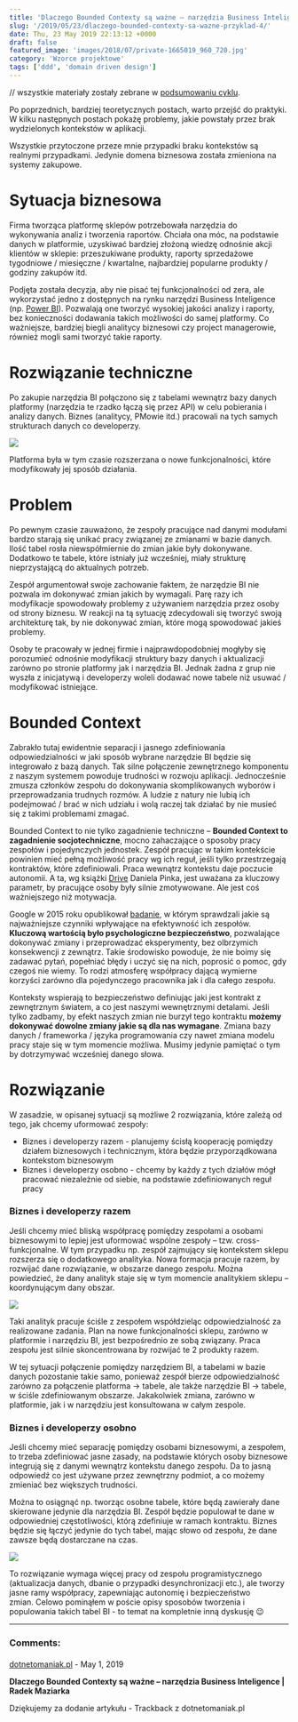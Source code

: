 ```yaml
---
title: 'Dlaczego Bounded Contexty są ważne – narzędzia Business Inteligence'
slug: '/2019/05/23/dlaczego-bounded-contexty-sa-wazne-przyklad-4/'
date: Thu, 23 May 2019 22:13:12 +0000
draft: false
featured_image: 'images/2018/07/private-1665019_960_720.jpg'
category: 'Wzorce projektowe'
tags: ['ddd', 'domain driven design']
---
```


 // wszystkie materiały zostały zebrane w [podsumowaniu cyklu](/2018/07/16/dlaczego-bounded-contexty-sa-wazne-podsumowanie/).

Po poprzednich, bardziej teoretycznych postach, warto przejść do praktyki. W kilku następnych postach pokażę problemy, jakie powstały przez brak wydzielonych kontekstów w aplikacji.

Wszystkie przytoczone przeze mnie przypadki braku kontekstów są realnymi przypadkami. Jedynie domena biznesowa została zmieniona na systemy zakupowe.

Sytuacja biznesowa
==================

Firma tworząca platformę sklepów potrzebowała narzędzia do wykonywania analiz i tworzenia raportów. Chciała ona móc, na podstawie danych w platformie, uzyskiwać bardziej złożoną wiedzę odnośnie akcji klientów w sklepie: przeszukiwane produkty, raporty sprzedażowe tygodniowe / miesięczne / kwartalne, najbardziej popularne produkty / godziny zakupów itd.

Podjęta została decyzja, aby nie pisać tej funkcjonalności od zera, ale wykorzystać jedno z dostępnych na rynku narzędzi Business Inteligence (np. [Power BI](https://powerbi.microsoft.com/en-us/)). Pozwalają one tworzyć wysokiej jakości analizy i raporty, bez konieczności dodawania takich możliwości do samej platformy. Co ważniejsze, bardziej biegli analitycy biznesowi czy project managerowie, również mogli sami tworzyć takie raporty.

Rozwiązanie techniczne
======================

Po zakupie narzędzia BI połączono się z tabelami wewnątrz bazy danych platformy (narzędzia te rzadko łączą się przez API) w celu pobierania i analizy danych. Biznes (analitycy, PMowie itd.) pracowali na tych samych strukturach danych co developerzy.

[![](https://radekmaziarka.pl/wp-content/uploads/2019/05/artykul-BC-zdjecie1.jpg)](https://radekmaziarka.pl/wp-content/uploads/2019/05/artykul-BC-zdjecie1.jpg)

Platforma była w tym czasie rozszerzana o nowe funkcjonalności, które modyfikowały jej sposób działania.

Problem
=======

Po pewnym czasie zauważono, że zespoły pracujące nad danymi modułami bardzo starają się unikać pracy związanej ze zmianami w bazie danych. Ilość tabel rosła niewspółmiernie do zmian jakie były dokonywane. Dodatkowo te tabele, które istniały już wcześniej, miały strukturę nieprzystającą do aktualnych potrzeb.

Zespół argumentował swoje zachowanie faktem, że narzędzie BI nie pozwala im dokonywać zmian jakich by wymagali. Parę razy ich modyfikacje spowodowały problemy z używaniem narzędzia przez osoby od strony biznesu. W reakcji na tą sytuację zdecydowali się tworzyć swoją architekturę tak, by nie dokonywać zmian, które mogą spowodować jakieś problemy.

Osoby te pracowały w jednej firmie i najprawdopodobniej mogłyby się porozumieć odnośnie modyfikacji struktury bazy danych i aktualizacji zarówno po stronie platformy jak i narzędzia BI. Jednak żadna z grup nie wyszła z inicjatywą i developerzy woleli dodawać nowe tabele niż usuwać / modyfikować istniejące.

Bounded Context
===============

Zabrakło tutaj ewidentnie separacji i jasnego zdefiniowania odpowiedzialności w jaki sposób wybrane narzędzie BI będzie się integrowało z bazą danych. Tak silne połączenie zewnętrznego komponentu z naszym systemem powoduje trudności w rozwoju aplikacji. Jednocześnie zmusza członków zespołu do dokonywania skomplikowanych wyborów i przeprowadzania trudnych rozmów. A ludzie z natury nie lubią ich podejmować / brać w nich udziału i wolą raczej tak działać by nie musieć się z takimi problemami zmagać.

Bounded Context to nie tylko zagadnienie techniczne – **Bounded Context to zagadnienie socjotechniczne**, mocno zahaczające o sposoby pracy zespołów i pojedynczych jednostek. Zespół pracując w takim kontekście powinien mieć pełną możliwość pracy wg ich reguł, jeśli tylko przestrzegają kontraktów, które zdefiniowali. Praca wewnątrz kontekstu daje poczucie autonomii. A ta, wg książki [Drive](https://en.wikipedia.org/wiki/Drive:_The_Surprising_Truth_About_What_Motivates_Us) Daniela Pinka, jest uważana za kluczowy parametr, by pracujące osoby były silnie zmotywowane. Ale jest coś ważniejszego niż motywacja.

Google w 2015 roku opublikował [badanie](https://rework.withgoogle.com/blog/five-keys-to-a-successful-google-team/), w którym sprawdzali jakie są najważniejsze czynniki wpływające na efektywność ich zespołów. **Kluczową wartością było psychologiczne bezpieczeństwo**, pozwalające dokonywać zmiany i przeprowadzać eksperymenty, bez olbrzymich konsekwencji z zewnątrz. Takie środowisko powoduje, że nie boimy się zadawać pytań, popełniać błędy i uczyć się na nich, poprosić o pomoc, gdy czegoś nie wiemy. To rodzi atmosferę współpracy dającą wymierne korzyści zarówno dla pojedynczego pracownika jak i dla całego zespołu.

Konteksty wspierają to bezpieczeństwo definiując jaki jest kontrakt z zewnętrznym światem, a co jest naszymi wewnętrznymi detalami. Jeśli tylko zadbamy, by efekt naszych zmian nie burzył tego kontraktu **możemy dokonywać dowolne zmiany jakie są dla nas wymagane**. Zmiana bazy danych / frameworka / języka programowania czy nawet zmiana modelu pracy staje się w tym momencie możliwa. Musimy jedynie pamiętać o tym by dotrzymywać wcześniej danego słowa.

Rozwiązanie
===========

W zasadzie, w opisanej sytuacji są możliwe 2 rozwiązania, które zależą od tego, jak chcemy uformować zespoły:

 *   Biznes i developerzy razem - planujemy ścisłą kooperację pomiędzy działem biznesowych i technicznym, która będzie przyporządkowana kontekstom biznesowym
 *   Biznes i developerzy osobno - chcemy by każdy z tych działów mógł pracować niezależnie od siebie, na podstawie zdefiniowanych reguł pracy

### Biznes i developerzy razem

Jeśli chcemy mieć bliską współpracę pomiędzy zespołami a osobami biznesowymi to lepiej jest uformować wspólne zespoły – tzw. cross-funkcjonalne. W tym przypadku np. zespół zajmujący się kontekstem sklepu rozszerza się o dodatkowego analityka. Nowa formacja pracuje razem, by rozwijać dane rozwiązanie, w obszarze danego zespołu. Można powiedzieć, że dany analityk staje się w tym momencie analitykiem sklepu – koordynującym dany obszar.

[![](https://radekmaziarka.pl/wp-content/uploads/2019/05/artykul-BC-zdjecie2.jpg)](https://radekmaziarka.pl/wp-content/uploads/2019/05/artykul-BC-zdjecie2.jpg)

Taki analityk pracuje ściśle z zespołem współdzieląc odpowiedzialność za realizowane zadania. Plan na nowe funkcjonalności sklepu, zarówno w platformie i narzędziu BI, jest bezpośrednio ze sobą związany. Praca zespołu jest silnie skoncentrowana by rozwijać te 2 produkty razem.

W tej sytuacji połączenie pomiędzy narzędziem BI, a tabelami w bazie danych pozostanie takie samo, ponieważ zespół bierze odpowiedzialność zarówno za połączenie platforma -> tabele, ale także narzędzie BI -> tabele, w ściśle zdefiniowanym obszarze. Jakakolwiek zmiana, zarówno w platformie, jak i w narzędziu jest konsultowana w całym zespole.

### Biznes i developerzy osobno

Jeśli chcemy mieć separację pomiędzy osobami biznesowymi, a zespołem, to trzeba zdefiniować jasne zasady, na podstawie których osoby biznesowe integrują się z danymi wewnątrz kontekstu danego zespołu. Da to jasną odpowiedź co jest używane przez zewnętrzny podmiot, a co możemy zmieniać bez większych trudności.

Można to osiągnąć np. tworząc osobne tabele, które będą zawierały dane skierowane jedynie dla narzędzia BI. Zespół będzie populował te dane w odpowiedniej częstotliwości, którą zdefiniuje w ramach kontraktu. Biznes będzie się łączyć jedynie do tych tabel, mając słowo od zespołu, że dane zawsze będą dostarczane na czas.

[![](https://radekmaziarka.pl/wp-content/uploads/2019/05/artykul-BC-zdjecie3.jpg)](https://radekmaziarka.pl/wp-content/uploads/2019/05/artykul-BC-zdjecie3.jpg)

To rozwiązanie wymaga więcej pracy od zespołu programistycznego (aktualizacja danych, dbanie o przypadki desynchronizacji etc.), ale tworzy jasne ramy współpracy, zapewniając autonomię i bezpieczeństwo zmian. Celowo pominąłem w poście opisy sposobów tworzenia i populowania takich tabel BI - to temat na kompletnie inną dyskusję 😉

---
### Comments:
#### 
[dotnetomaniak.pl](https://dotnetomaniak.pl/Dlaczego-Bounded-Contexty-sa-wazne-narzedzia-Business-Inteligence-Radek-Maziarka "") - <time datetime="2019-05-27 09:06:37">May 1, 2019</time>

**Dlaczego Bounded Contexty są ważne – narzędzia Business Inteligence | Radek Maziarka**

Dziękujemy za dodanie artykułu - Trackback z dotnetomaniak.pl
